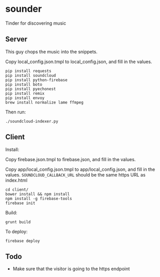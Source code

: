 sounder
=======

Tinder for discovering music

Server
------

This guy chops the music into the snippets.

Copy local_config.json.tmpl to local_config.json, and fill in the values.

```
pip install requests 
pip install soundcloud
pip install python-firebase
pip install boto
pip install pyechonest
pip install remix
pip install envoy
brew install normalize lame ffmpeg
```

Then run:

```
./soundcloud-indexer.py
```

Client
------

Install:

Copy firebase.json.tmpl to firebase.json, and fill in the values.

Copy app/local_config.json.tmpl to app/local_config.json, and fill
in the values. `SOUNDCLOUD_CALLBACK_URL` should be the same https
URL as index.html

```
cd client/
bower install && npm install
npm install -g firebase-tools
firebase init
```

Build:

```
grunt build
```

To deploy:

```
firebase deploy
```

Todo
----

* Make sure that the visitor is going to the https endpoint
